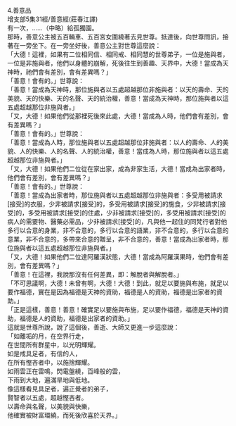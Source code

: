 4.善意品  
增支部5集31經/善意經(莊春江譯)  
有一次，……（中略）給孤獨園。  
那時，善意公主被五百輛車、五百宮女圍繞著去見世尊。抵達後，向世尊問訊，接著在一旁坐下。在一旁坐好後，善意公主對世尊這麼說：  
「大德！這裡，如果有二位相同信、相同戒、相同慧的世尊弟子，一位是施與者，一位是非施與者，他們以身體的崩解，死後往生到善趣、天界中，大德！當成為天神時，祂們會有差別，會有差異嗎？」  
「善意！會有的。」世尊說：  
「善意！當成為天神時，那位施與者以五處超越那位非施與者：以天的壽命、天的美貌、天的快樂、天的名聲、天的統治權，善意！當成為天神時，那位施與者以這五處超越那位非施與者。」  
「又，大德！如果他們從那裡死後來此處，大德！當成為人時，他們會有差別，會有差異嗎？」  
「善意！會有的。」世尊說：  
「善意！當成為人時，那位施與者以五處超越那位非施與者：以人的壽命、人的美貌、人的快樂、人的名聲、人的統治權，善意！當成為人時，那位施與者以這五處超越那位非施與者。」  
「又，大德！如果他們二位從在家出家，成為非家生活，大德！當成為出家者時，他們會有差別，會有差異嗎？」  
「善意！會有的。」世尊說：  
「善意！當成為出家者時，那位施與者以五處超越那位非施與者：多受用被請求[接受]的衣服，少非被請求[接受]的，多受用被請求[接受]的施食，少非被請求[接受]的，多受用被請求[接受]的住處，少非被請求[接受]的，多受用被請求[接受]的病人的需要物、醫藥必需品，少非被請求[接受]的，凡與他一起住的同梵行者對他多行以合意的身業，非不合意的，多行以合意的語業，非不合意的，多行以合意的意業，非不合意的，多帶來合意的贈呈，非不合意的，善意！當成為出家者時，那位施與者以這五處超越那位非施與者。」  
「又，大德！如果他們二位達阿羅漢狀態，大德！當成為阿羅漢果時，他們會有差別，會有差異嗎？」  
「善意！在這裡，我說那沒有任何差異，即：解脫者與解脫者。」  
「不可思議啊，大德！未曾有啊，大德！大德！到此，就足以要施與布施，就足以要作福德，實在是因為福德是天神的資助，福德是人的資助，福德是出家者的資助。」  
「正是這樣，善意！善意！確實足以要施與布施，足以要作福德，福德是天神的資助，福德是人的資助，福德是出家者的資助。」  
這就是世尊所說，說了這個後，善逝、大師又更進一步這麼說：  
「如離垢的月，在空界行走，  
在世間所有群星中，以光明輝耀。  
如是戒具足者，有信的人，  
在所有慳吝者中，以施捨輝耀。  
如雨雲正在雷鳴，閃電盤繞，百峰般的雲，  
下雨到大地，遍滿旱地與低地。  
像這樣看見具足者，遍正覺者的弟子，  
賢智者以五處，超越慳吝者。  
以壽命與名聲，以美貌與快樂，  
他確實被財富環繞，而死後欣喜於天界。」  
  
  
